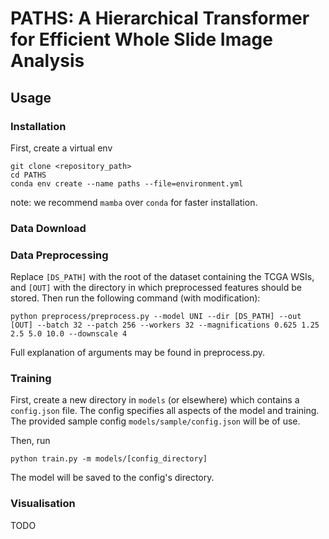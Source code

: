 # PATHS: A Hierarchical Transformer for Efficient Whole Slide Image Analysis




## Usage
### Installation
First, create a virtual env
```
git clone <repository_path>
cd PATHS
conda env create --name paths --file=environment.yml
```
note: we recommend `mamba` over `conda` for faster installation.

### Data Download

### Data Preprocessing
Replace `[DS_PATH]` with the root of the dataset containing the TCGA WSIs, and `[OUT]` with the directory in which
preprocessed features should be stored. Then run the following command (with modification):
```
python preprocess/preprocess.py --model UNI --dir [DS_PATH] --out [OUT] --batch 32 --patch 256 --workers 32 --magnifications 0.625 1.25 2.5 5.0 10.0 --downscale 4
```
Full explanation of arguments may be found in preprocess.py.

### Training
First, create a new directory in `models` (or elsewhere) which contains a `config.json` file.
The config specifies all aspects of the model and training. The provided sample config `models/sample/config.json`
will be of use.

Then, run
```
python train.py -m models/[config_directory]
```
The model will be saved to the config's directory.

### Visualisation
TODO